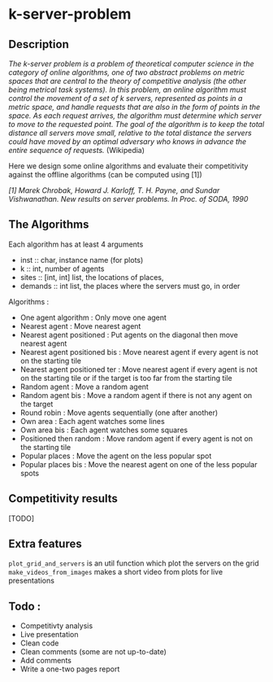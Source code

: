 # k-server-problem

## Description

*The k-server problem is a problem of theoretical computer science in the category of online algorithms, one of two abstract problems on metric spaces that are central to the theory of competitive analysis (the other being metrical task systems). In this problem, an online algorithm must control the movement of a set of k servers, represented as points in a metric space, and handle requests that are also in the form of points in the space. As each request arrives, the algorithm must determine which server to move to the requested point. The goal of the algorithm is to keep the total distance all servers move small, relative to the total distance the servers could have moved by an optimal adversary who knows in advance the entire sequence of requests.*
(Wikipedia)

Here we design some online algorithms and evaluate their competitivity against the offline algorithms (can be computed using [1])

*[1] Marek Chrobak, Howard J. Karloff, T. H. Payne, and Sundar Vishwanathan. New results on server problems. In Proc. of SODA, 1990*

## The Algorithms

Each algorithm has at least 4 arguments
* inst :: char, instance name (for plots)
* k :: int, number of agents
* sites :: [int, int] list, the locations of places,
* demands :: int list, the places where the servers must go, in order 

Algorithms :
- One agent algorithm : Only move one agent
- Nearest agent :  Move nearest agent
- Nearest agent positioned :  Put agents on the diagonal then move nearest agent
- Nearest agent positioned bis : Move nearest agent if every agent is not on the starting tile   
- Nearest agent positioned ter : Move nearest agent if every agent is not on the starting tile or if the target is too far from the starting tile
- Random agent :  Move a random agent
- Random agent bis :  Move a random agent if there is not any agent on the target
- Round robin :  Move agents sequentially (one after another)
- Own area :  Each agent watches some lines
- Own area bis :  Each agent watches some squares
- Positioned then random : Move random agent if every agent is not on the starting tile
- Popular places : Move the agent on the less popular spot
- Popular places bis : Move the nearest agent on one of the less popular spots

## Competitivity results

[TODO]

## Extra features

`plot_grid_and_servers` is an util function which plot the servers on the grid
`make_videos_from_images` makes a short video from plots for live presentations

## Todo :

- Competitivty analysis
- Live presentation
- Clean code
- Clean comments (some are not up-to-date)
- Add comments
- Write a one-two pages report
